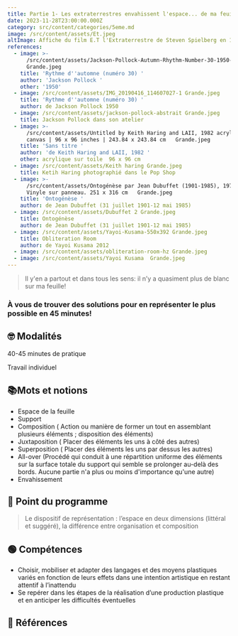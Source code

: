 ```yaml
---
title: Partie 1- Les extraterrestres envahissent l'espace... de ma feuille!
date: 2023-11-28T23:00:00.000Z
category: src/content/categories/5eme.md
image: /src/content/assets/Et.jpeg
altImage: Affiche du film E.T l'Extraterrestre de Steven Spielberg en 1982
references:
  - image: >-
      /src/content/assets/Jackson-Pollock-Autumn-Rhythm-Number-30-1950-enamel-on-canvas-266.7-x-525.8-cm-8-ft.-9-in.-x-17-ft.-3-in.-800x505@2x
      Grande.jpeg
    title: 'Rythme d''automne (numéro 30) '
    author: 'Jackson Pollock '
    other: '1950'
  - image: /src/content/assets/IMG_20190416_114607027-1 Grande.jpeg
    title: 'Rythme d''automne (numéro 30) '
    author: de Jackson Pollock 1950
  - image: /src/content/assets/jackson-pollock-abstrait Grande.jpeg
    title: Jackson Pollock dans son atelier
  - image: >-
      /src/content/assets/Untitled by Keith Haring and LAII, 1982 acrylic on
      canvas | 96 x 96 inches | 243.84 x 243.84 cm   Grande.jpeg
    title: 'Sans titre '
    author: 'de Keith Haring and LAII, 1982 '
    other: acrylique sur toile  96 x 96 cm
  - image: /src/content/assets/Keith haring Grande.jpeg
    title: Ketih Haring photographié dans le Pop Shop
  - image: >-
      /src/content/assets/Ontogénèse par Jean Dubuffet (1901-1985), 1974
      Vinyle sur panneau. 251 x 316 cm   Grande.jpeg
    title: 'Ontogénèse '
    author: de Jean Dubuffet (31 juillet 1901-12 mai 1985)
  - image: /src/content/assets/Dubuffet 2 Grande.jpeg
    title: Ontogénèse
    author: de Jean Dubuffet (31 juillet 1901-12 mai 1985)
  - image: /src/content/assets/Yayoi-Kusama-550x392 Grande.jpeg
    title: Obliteration Room
    author: de Yayoi Kusama 2012
  - image: /src/content/assets/obliteration-room-hz Grande.jpeg
  - image: /src/content/assets/Yayoi Kusama  Grande.jpeg
---
```


> Il y'en a partout et dans tous les sens: il n’y a quasiment plus de blanc sur ma feuille! 

### À vous de trouver des solutions pour en représenter le plus possible en 45 minutes!

## 🤓 Modalités

40-45 minutes de pratique

Travail individuel

## 📚Mots et notions

* Espace de la feuille
* Support
* Composition ( Action ou manière de former un tout en assemblant plusieurs éléments ; disposition des éléments)
* Juxtaposition ( Placer des éléments les uns à côté des autres)
* Superposition ( Placer des éléments les uns par dessus les autres)
* All-over (Procédé qui conduit à une répartition uniforme des éléments sur la surface totale du support qui semble se prolonger au-delà des bords. Aucune partie n'a plus ou moins d'importance qu'une autre)
* Envahissement

## 📖 Point du programme

> Le dispositif de représentation : l’espace en deux dimensions (littéral et suggéré), la différence entre organisation et composition

## 🟢 Compétences 

* Choisir, mobiliser et adapter des langages et des moyens plastiques variés en fonction de leurs effets dans une intention artistique en restant attentif à l’inattendu
* Se repérer dans les étapes de la réalisation d’une production plastique et en anticiper les difficultés éventuelles

## 👀 Références 
